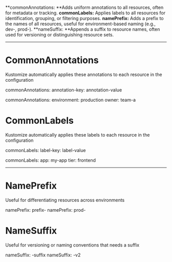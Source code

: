 **commonAnnotations: **Adds uniform annotations to all resources, often for metadata or tracking.
**commonLabels:** Applies labels to all resources for identification, grouping, or filtering purposes.
**namePrefix:** Adds a prefix to the names of all resources, useful for environment-based naming (e.g., dev-, prod-).
**nameSuffix: **Appends a suffix to resource names, often used for versioning or distinguishing resource sets.

---

# CommonAnnotations
Kustomize automatically applies these annotations to each resource in the configuration 

commonAnnotations:
  annotation-key: annotation-value

commonAnnotations:
  environment: production
  owner: team-a


# CommonLabels
Kustomize automatically applies these labels to each resource in the configuration 

commonLabels:
  label-key: label-value

commonLabels:
  app: my-app
  tier: frontend

---

# NamePrefix
Useful for differentiating resources across environments

namePrefix: prefix-
namePrefix: prod-


# NameSuffix
Useful for versioning or naming conventions that needs a suffix

nameSuffix: -suffix
nameSuffix: -v2
